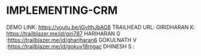 # IMPLEMENTING-CRM
DEMO LINK: https://youtu.be/jGvlthJbAG8
TRAILHEAD URL:
GIRIDHARAN K: https://trailblazer.me/id/giri787
HARIHARAN G :https://trailblazer.me/id/ghariharan6
GOKULNATH V :https://trailblazer.me/id/gokuv18mgac
DHINESH S   :
